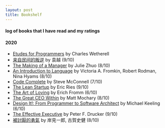 ```yaml
---
layout: post
title: Bookshelf  
---
```


#### log of books that I have read and my ratings   

#### 2020 
* [Etudes for Programmers](https://www.goodreads.com/book/show/3924336-etudes-for-programmers) by Charles Wetherell  
* [来自民间的叛逆](https://book.douban.com/subject/30294348/) by 袁越 (9/10)  
* [The Making of a Manager](https://www.goodreads.com/book/show/38821039-the-making-of-a-manager?ac=1&from_search=true&qid=13w9EjAaq4&rank=1) by Julie Zhuo (8/10)  
* [An Introduction to Language](https://www.goodreads.com/book/show/588362.An_Introduction_to_Language) by  Victoria A. Fromkin, Robert Rodman, Nina Hyams  (8/10)  
* [Code Complete](https://www.goodreads.com/book/show/4845.Code_Complete?from_search=true&from_srp=true&qid=ZohXwBZmoQ&rank=1) by Steve McConnell  (7/10)  
* [The Lean Startup](https://www.goodreads.com/book/show/10127019-the-lean-startup) by Eric Ries (9/10) 
* [The Art of Loving](https://www.goodreads.com/book/show/14142.The_Art_of_Loving) by  Erich Fromm (6/10)
* [The Great CEO Within](https://www.goodreads.com/book/show/48691943-the-great-ceo-within) by Matt Mochary (8/10)  
* [Design It!: From Programmer to Software Architect](https://www.goodreads.com/book/show/31670678-design-it) by Michael Keeling (6/10)  
* [The Effective Executive](https://www.goodreads.com/book/show/48019.The_Effective_Executive?from_search=true&from_srp=true&qid=z8uYKRU0a8&rank=1) by Peter F. Drucker (9/10)   
* [被討厭的勇氣](https://www.amazon.com/dp/B07KC87GT7/ref=sr_1_1?dchild=1&keywords=%E8%A2%AB%E8%A8%8E%E5%8E%AD%E7%9A%84%E5%8B%87%E6%B0%A3&qid=1588505699&sr=8-1) by 岸見一郎, 古賀史健 (8/10)  
